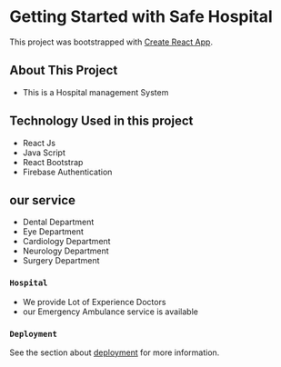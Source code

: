 # Getting Started with Safe Hospital 

This project was bootstrapped with [Create React App](https://github.com/Programming-Hero-Web-Course3/healthcare-related-website-Mahmudtareq).

## About This Project 
* This is a Hospital management System 
## Technology Used in this project
* React Js
* Java Script
* React Bootstrap
* Firebase Authentication
## our service 
* Dental Department
* Eye Department
* Cardiology Department
* Neurology Department
* Surgery Department
### `Hospital `
* We provide Lot of Experience  Doctors
* our Emergency Ambulance  service is available
### `Deployment`

See the section about [deployment](https://tender-chandrasekhar-7b5c5e.netlify.app/) for more information.



